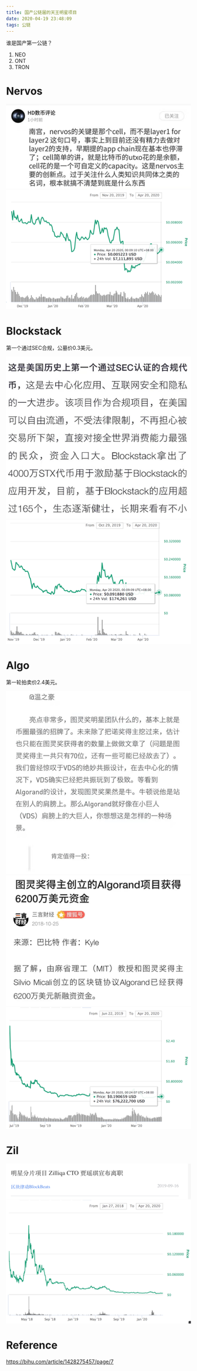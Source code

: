 ```yaml
---
title: 国产公链届的天王明星项目
date: 2020-04-19 23:48:09
tags: 公链
---
```


谁是国产第一公链？

1. NEO
1. ONT
1. TRON

# Nervos

![](/images/nervos-2.png)
![](/images/nervos-1.png)


# Blockstack

第一个通过SEC合规，公墓价0.3美元。

![](/images/blockstack-2.png)
![](/images/blockstack-1.png)

# Algo

第一轮拍卖价2.4美元。

![](/images/algorand-2.png)
![](/images/algorand-3.png)
![](/images/algorand-1.png)

# Zil

![](/images/zil-2.png)
![](/images/zil-1.png)

# Reference

https://bihu.com/article/1428275457/page/7
